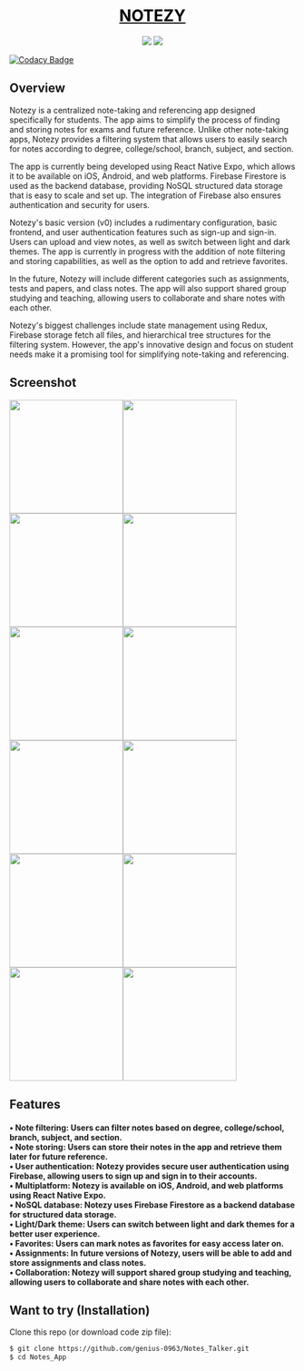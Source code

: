 <h1 align="center">
  <a href="https://github.com/genius-0963/Notes_Talker/" style="color: black"><span>NOTEZY</span></a><br>
</h1>

<p align="center">
  <img src="https://img.shields.io/badge/react-18.1.0-green.svg" />
  <img src="https://img.shields.io/badge/react--native--expo-47.0.12-blue.svg" />
</p>

[![Codacy Badge](https://app.codacy.com/project/badge/Grade/2ecac9a183cc4e6c8277b8b7512b51f5)](https://app.codacy.com/gh/haruheero/Notes_App/dashboard?utm_source=gh&utm_medium=referral&utm_content=&utm_campaign=Badge_grade)

## Overview

Notezy is a centralized note-taking and referencing app designed specifically for students. The app aims to simplify the process of finding and storing notes for exams and future reference. Unlike other note-taking apps, Notezy provides a filtering system that allows users to easily search for notes according to degree, college/school, branch, subject, and section.

The app is currently being developed using React Native Expo, which allows it to be available on iOS, Android, and web platforms. Firebase Firestore is used as the backend database, providing NoSQL structured data storage that is easy to scale and set up. The integration of Firebase also ensures authentication and security for users.

Notezy's basic version (v0) includes a rudimentary configuration, basic frontend, and user authentication features such as sign-up and sign-in. Users can upload and view notes, as well as switch between light and dark themes. The app is currently in progress with the addition of note filtering and storing capabilities, as well as the option to add and retrieve favorites.

In the future, Notezy will include different categories such as assignments, tests and papers, and class notes. The app will also support shared group studying and teaching, allowing users to collaborate and share notes with each other.

Notezy's biggest challenges include state management using Redux, Firebase storage fetch all files, and hierarchical tree structures for the filtering system. However, the app's innovative design and focus on student needs make it a promising tool for simplifying note-taking and referencing.

## Screenshot

<img src="https://user-images.githubusercontent.com/76216765/234062268-d3213076-dd10-4de7-bcbd-992e3fc27350.jpg" width="200" /><img src="https://user-images.githubusercontent.com/76216765/234062296-5de85490-755c-4bee-8c83-4740b731e31a.jpg" width="200" /><img src="https://user-images.githubusercontent.com/76216765/234062337-ba55ca69-3da6-4385-ae09-f1e1e5f882c8.jpg" width="200" /><img src="https://user-images.githubusercontent.com/76216765/234062445-3e0558b7-4747-464c-9db8-c0b1a776b6f3.jpg" width="200" /><img src="https://user-images.githubusercontent.com/76216765/234062466-ede9ad4f-1cf8-4ec5-ac6a-b742493c3ce6.jpg" width="200" /><img src="https://user-images.githubusercontent.com/76216765/234062524-19398004-8b9b-413b-8e6e-e08a18e77101.jpg" width="200" /><img src="https://user-images.githubusercontent.com/76216765/234062564-77436e17-a636-4915-9cb6-ad218971e814.jpg" width="200" /><img src="https://user-images.githubusercontent.com/76216765/234062588-2c29abe2-eac0-4b8b-8554-66bb6c71ffd6.jpg" width="200" /><img src="https://user-images.githubusercontent.com/76216765/234062606-7c321d0a-3148-4f2f-a96a-66934f37c813.jpg" width="200" /><img src="https://user-images.githubusercontent.com/76216765/234062629-c2e8571c-1fa3-454a-871b-e1ebdcca5cd8.jpg" width="200" /><img src="https://user-images.githubusercontent.com/76216765/234062643-dabc0b8b-8dc9-4f3a-8787-3c5bfe642221.jpg" width="200" /><img src="https://user-images.githubusercontent.com/76216765/234062664-b2c9ef4d-7bd1-4970-ab3e-47c9b6300128.jpg" width="200" />

## Features
<h4>
• Note filtering: Users can filter notes based on degree, college/school, branch, subject, and section.</br>
• Note storing: Users can store their notes in the app and retrieve them later for future reference.</br>
• User authentication: Notezy provides secure user authentication using Firebase, allowing users to sign up and sign in to their accounts.</br>
• Multiplatform: Notezy is available on iOS, Android, and web platforms using React Native Expo.</br>
• NoSQL database: Notezy uses Firebase Firestore as a backend database for structured data storage.</br>
• Light/Dark theme: Users can switch between light and dark themes for a better user experience.</br>
• Favorites: Users can mark notes as favorites for easy access later on.</br>
• Assignments: In future versions of Notezy, users will be able to add and store assignments and class notes.</br>
• Collaboration: Notezy will support shared group studying and teaching, allowing users to collaborate and share notes with each other.
</h4>

## Want to try (Installation)

Clone this repo (or download code zip file):

```bash
$ git clone https://github.com/genius-0963/Notes_Talker.git
$ cd Notes_App

